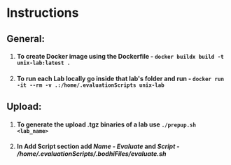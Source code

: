 # Instructions  
  
## General:  
1. #### To create Docker image using the Dockerfile - ```docker buildx build -t unix-lab:latest .```  
2. #### To run each Lab locally go inside that lab's folder and run - ``docker run -it --rm -v .:/home/.evaluationScripts unix-lab``  

## Upload:
1. #### To generate the upload .tgz binaries of a lab use ``./prepup.sh <lab_name>``
3. #### In Add Script section add *Name - Evaluate* and *Script - /home/.evaluationScripts/.bodhiFiles/evaluate.sh*  

